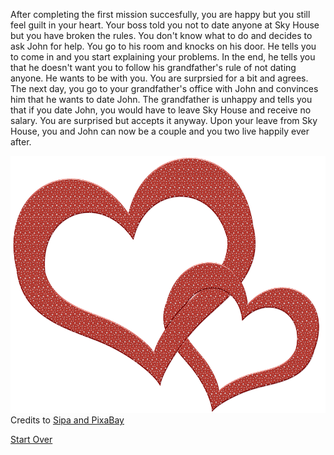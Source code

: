 After completing the first mission succesfully, you are happy but you still feel guilt in your heart. Your boss told you not to date anyone at Sky House but you have broken the rules. You don't know what to do and decides to ask John for help. You go to his room and knocks on his door. He tells you to come in and you start explaining your problems. In the end, he tells you that he doesn't want you to follow his grandfather's rule of not dating anyone. He wants to be with you. You are surprsied for a bit and agrees. The next day, you go to your grandfather's office with John and convinces him that he wants to date John. The grandfather is unhappy and tells you that if you date John, you would have to leave Sky House and receive no salary. You are surprised but accepts it anyway. Upon your leave from Sky House, you and John can now be a couple and you two live happily ever after.

![Falling In Love](heart-598048_960_720.png)  
Credits to [Sipa and PixaBay](https://pixabay.com/en/heart-love-romance-symbol-598048/)


[Start Over](../kicked-out.md)
